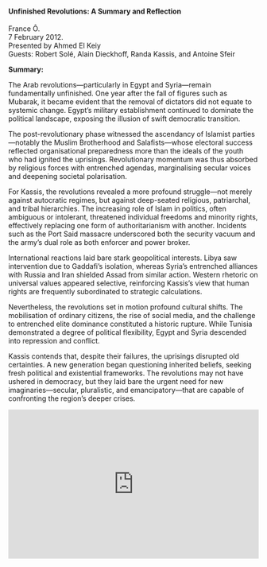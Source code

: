 <h4>Unfinished Revolutions: A Summary and Reflection</h4>

France Ô.  
7 February 2012.  
Presented by Ahmed El Keiy  
Guests: Robert Solé, Alain Dieckhoff, Randa Kassis, and Antoine Sfeir

<b>Summary:</b>

The Arab revolutions—particularly in Egypt and Syria—remain fundamentally unfinished. One year after the fall of figures such as Mubarak, it became evident that the removal of dictators did not equate to systemic change. Egypt’s military establishment continued to dominate the political landscape, exposing the illusion of swift democratic transition.

The post-revolutionary phase witnessed the ascendancy of Islamist parties—notably the Muslim Brotherhood and Salafists—whose electoral success reflected organisational preparedness more than the ideals of the youth who had ignited the uprisings. Revolutionary momentum was thus absorbed by religious forces with entrenched agendas, marginalising secular voices and deepening societal polarisation.

For Kassis, the revolutions revealed a more profound struggle—not merely against autocratic regimes, but against deep-seated religious, patriarchal, and tribal hierarchies. The increasing role of Islam in politics, often ambiguous or intolerant, threatened individual freedoms and minority rights, effectively replacing one form of authoritarianism with another. Incidents such as the Port Said massacre underscored both the security vacuum and the army’s dual role as both enforcer and power broker.

International reactions laid bare stark geopolitical interests. Libya saw intervention due to Gaddafi’s isolation, whereas Syria’s entrenched alliances with Russia and Iran shielded Assad from similar action. Western rhetoric on universal values appeared selective, reinforcing Kassis’s view that human rights are frequently subordinated to strategic calculations.

Nevertheless, the revolutions set in motion profound cultural shifts. The mobilisation of ordinary citizens, the rise of social media, and the challenge to entrenched elite dominance constituted a historic rupture. While Tunisia demonstrated a degree of political flexibility, Egypt and Syria descended into repression and conflict.

Kassis contends that, despite their failures, the uprisings disrupted old certainties. A new generation began questioning inherited beliefs, seeking fresh political and existential frameworks. The revolutions may not have ushered in democracy, but they laid bare the urgent need for new imaginaries—secular, pluralistic, and emancipatory—that are capable of confronting the region’s deeper crises.

<p></p>
<center>
<div style="display: flex; justify-content: center; position:relative;width: 100%;height: 300px;"><iframe
    src="https://iframe.mediadelivery.net/embed/455361/18ae59c9-b8f3-49c4-b505-b9418234e980?autoplay=false&loop=false&muted=false&preload=true&responsive=true"
    loading="lazy" style="border:0;height:100%;width: 520px;"
    allow="accelerometer;gyroscope;autoplay;encrypted-media;picture-in-picture;" allowfullscreen="true"></iframe>
</div>
</center>  
<p></p>



